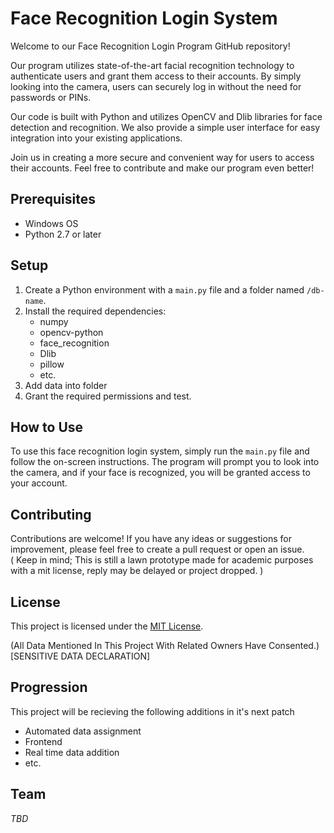 # Face Recognition Login System

Welcome to our Face Recognition Login Program GitHub repository!

Our program utilizes state-of-the-art facial recognition technology to authenticate users and grant them access to their accounts. By simply looking into the camera, users can securely log in without the need for passwords or PINs.

Our code is built with Python and utilizes OpenCV and Dlib libraries for face detection and recognition. We also provide a simple user interface for easy integration into your existing applications.

Join us in creating a more secure and convenient way for users to access their accounts. Feel free to contribute and make our program even better!

## Prerequisites

- Windows OS
- Python 2.7 or later

## Setup

1. Create a Python environment with a `main.py` file and a folder named `/db-name`.
2. Install the required dependencies:
   - numpy
   - opencv-python
   - face_recognition
   - Dlib
   - pillow
   - etc.
3. Add data into folder
4. Grant the required permissions and test.

## How to Use

To use this face recognition login system, simply run the `main.py` file and follow the on-screen instructions. The program will prompt you to look into the camera, and if your face is recognized, you will be granted access to your account.

## Contributing

Contributions are welcome! If you have any ideas or suggestions for improvement, please feel free to create a pull request or open an issue.  
( Keep in mind; This is still a lawn prototype made for academic purposes with a mit license, reply may be delayed or project dropped. )

## License

This project is licensed under the [MIT License](https://opensource.org/licenses/MIT).


(All Data Mentioned In This Project With Related Owners Have Consented.)[SENSITIVE DATA DECLARATION]





## Progression

This project will be recieving the following additions in it's next patch
  - Automated data assignment
  - Frontend
  - Real time data addition
  - etc.
 
 ## Team
 *TBD*
